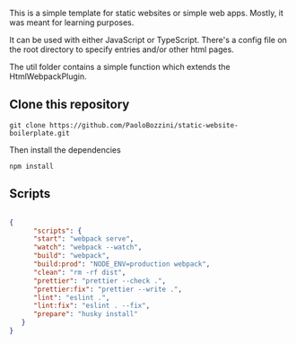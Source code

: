 This is a simple template for static websites or simple web apps. Mostly, it was meant for learning purposes.

It can be used with either JavaScript or TypeScript. 
There's a config file on the root directory to specify entries and/or other html pages. 

The util folder contains a simple function which extends the HtmlWebpackPlugin.

## Clone this repository

```
git clone https://github.com/PaoloBozzini/static-website-boilerplate.git
```

Then install the dependencies

```
npm install
```

## Scripts

```JSON

{
      "scripts": {
      "start": "webpack serve",
      "watch": "webpack --watch",
      "build": "webpack",
      "build:prod": "NODE_ENV=production webpack",
      "clean": "rm -rf dist",
      "prettier": "prettier --check .",
      "prettier:fix": "prettier --write .",
      "lint": "eslint .",
      "lint:fix": "eslint . --fix",
      "prepare": "husky install"
   }
}
```
